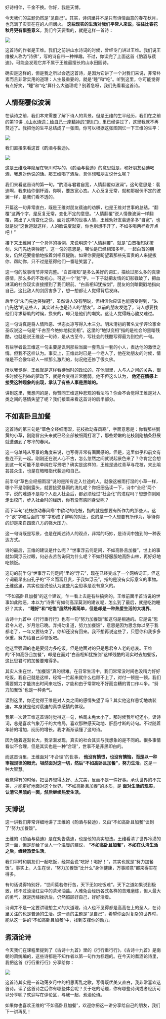 好诗相伴，千金不换。你好，我是天博。

今天我们的主题仍然是“见自己”。其实，诗词里并不是只有诗情画意的春花秋月，也充满了实实在在的人间烟火。 **这些现实的生活对我们平常人来说，往往比春花秋月更有借鉴意义**。我们今天要看的，就是这样一首诗：

![](https://static001.geekbang.org/resource/image/c7/23/c7a02a37cb032e8e1255c5df94603f23.jpg?wh=1920x1080)

这首诗的作者是王维。我们之前讲山水诗词的时候，曾经专门讲过王维。我们说王维被人称为“诗佛”，写的诗自带一种禅趣。不过，你读完了上面这首《酌酒与裴迪》，可能会发现它并不属于王维最擅长的山水田园诗。

确实是这样的，但是我之所以会选这首诗，是因为它讲了一个对我们来说，非常朴素而且非常实用的道理：人生最重要的，就是“睡”和“吃”。听到这里，你可能觉得有点好笑，“睡”和“吃”算什么大道理呢？别着急呀，我们先看看这首诗。

## 人情翻覆似波澜

在读诗之前，我们本来需要了解下诗人的背景。但是王维的生平经历，我们在之前的第10讲 [《山水诗词：给自己一座精神的“辋川”》](https://time.geekbang.org/column/article/394129) 里已经讲过了，这里我就不再赘述了。我把他的生平总结成了一张图，你可以根据这张图回忆一下王维的生平：

![](https://static001.geekbang.org/resource/image/67/86/67448d847470da4cec0c2e394f609186.jpg?wh=2284x1285)

我们直接来看这首《酌酒与裴迪》。

![](https://static001.geekbang.org/resource/image/c7/23/c7a02a37cb032e8e1255c5df94603f23.jpg?wh=1920x1080)

这是王维晚年隐居在辋川时写的，《酌酒与裴迪》的意思就是，和好朋友裴迪喝酒，我想对他说的话。那王维喝了酒后，具体想和朋友说什么呢？

我们来看这首诗的第一句，“酌酒与君君自宽，人情翻覆似波澜”。这句意思是：裴迪啊，我来给你倒杯酒，你啊，要放宽心态。人心反复无常，就和那起伏不定的波澜一样，是我们看不透的。

开篇这一句非常直白，既是王维对朋友裴迪的劝解，也是王维对世事的总结。“翻覆”这两个字，是反复无常，变化不定的意思。“人情翻覆”说人情像波澜一样翻覆，突出了人情变化之快。面对这样的世事人情，王维劝好友裴迪多多“自宽”，也就是说“这世道就这样，人的脸说变就变，你也别想不开了，不如多喝两杯看开点吧！”

接下来王维用了一个具体的事例，来说明这个“人情翻覆”，就是“白首相知犹按剑，朱门先达笑弹冠”。这一句的意思是，哪怕是已经相知多年，一起白首的朋友，仍然还要偷偷地按着剑相互提防。如果你要是盼望着那些先富贵的人来提拔你、帮助你，只不过是惹得他们一番耻笑罢了。

这一句的故事情节非常完整。“白首相知”是多么美好的词汇，描绘过那么多的真挚感情，那么多的不改初心。可这一个“犹”字，一下子就把友情的幻影戳破了，把血淋漓的社会现实直接摆到了我们眼前。“白首相知犹按剑”，朋友的剑暗戳戳地指向自己，这比敌人的剑厉害多了，想一想都让人觉得背后发麻。

后半句“朱门先达笑弹冠”，虽然诗人没有明说，但相信你应该也能感受得到，“朱门先达”的这些人，其实过去也是诗人的“朋友”。以前的朋友发达了，诗人想要找他们寻求帮助的时候，换来的，却只是他们的嘲笑。这让人觉得既心酸又难过。

这一句诗真是将人情险恶、世态炎凉写得入木三分。明末清初的著名文学评论家金圣叹说这一句是“千古至今绝妙地狱变相”。这里的“地狱变相”指的是社会的黑暗残酷，也就是说王维这一句诗，是从古至今，写社会的残酷写得最为到位的一句。

有些学者说王维这一句主要是讽刺那些当面一套背后一套的小人，表达他的激愤之情。但我不这样认为。事实上，王维此时已是一个老人了，他在劝朋友的时候，情绪是不会像年轻人一样那么激烈的，何况他还修了很久佛。

所以我觉得，王维就是这样看待当时的政坛的，在他眼里，人与人之间的关系，很多时候在利益的驱动下，就是会变得非常脆弱。他不但这么认为， **他还在情感上接受这种现象的出现，承认了有些人事是黑暗的。**

讲到这里，我想问的是，你赞同王维这种悲观的看法吗？你会不会觉得王维是对人类之间的感情失望了呢？我们接着来看这首诗的后半部分。

## 不如高卧且加餐

这首诗的第三句是“草色全经细雨湿，花枝欲动春风寒”，字面意思是：你看那些鹅黄的小草，刚刚冒出头来就已经全部被细雨打湿了，那些娇嫩的花枝刚刚抽条舒展就遭遇到了寒冷的春风。

这一句单纯从写景的角度来说，也写得非常有画面感的。但是，这里似乎和前文有些连不到一起。刚刚还在说人心不古，怎么忽然之间就说起景色来了？你肯定会想到这一句可能不是单纯在写景吧？确实是这样的，王维是通过青草与花枝，来比喻芸芸众生，也是在暗暗指代裴迪和自己。

前半句“草色全经细雨湿”说的是所有走入仕途的人，就像这被雨打湿的小草一样，哪个不是刚刚露头，就要接受暴雨的洗礼呢？你细细品读一下，诗中“全经”两个字，说的难道不是每个人走入社会后，都必须经过“社会化”的进程吗？想想你刚刚走出校门，步入社会时的经历，你有没有感同身受呢？

而下半句“花枝欲动春风寒”中欲动的花枝，指的就是想要有所作为的那些人。这个“欲”字和后面的“寒”字形成了鲜明的对比，说的是一个人想要有所作为，等待你的却是来自四面八方的强大压力。

这一句诗既是写景，也是在阐述诗人的观点，非常的巧妙，是诗词中独到的一种表达方式。

诗的最后，王维的建议是什么呢？“世事浮云何足问，不如高卧且加餐”，世上的事就如同浮云过眼，何必去苦苦询问为什么呢？不如舒舒服服地高卧山林，再好好地吃顿饭。

这句的前半句“世事浮云何足问”里的“浮云”，现在已经变成了一个网络词汇。但这个词最早出自孔子的“不义而富且贵，于我如浮云”，指的是没有实际意义的事物。王维这里，其实也是说他认为这些凡尘俗事是没有意义的。

“不如高卧且加餐”的这个建议，乍一看上去是有些搞笑的。王维前面半首诗说的世事如此险恶，本以为“诗佛”有如何高深莫测的建议呢，怎么到了最后，就是吃饱睡好？其实， **“睡好”和“吃饱”虽然朴素简单，但是却是一种热爱生活的大境界**。

古诗十九首中《行行重行行》也有一句“努力加餐饭”和这句是相通的。它是说“思君令人老，岁月忽已晚。弃捐勿复道，努力加餐饭”，意思是因为思念你以至于我都老了，一年又要结束了，你却还没有回来。我不想再说这些了，只愿你和我多多保重，努力给自己添顿饭吧。

他这里强调的也是要努力多吃饭。但是他面对的只是思君令人老的悲哀。王维的“不如高卧且加餐”，却是在面对“白首相知犹按剑”这样残酷的现实时去加餐饭，这比思君时的加餐要难得多。

其实人生在世，“加餐饭”真的很难。在日常生活中，我们常常没时间也没精力好好吃饭。我自己就是这样，经常一忙起来就什么也顾不上了，对付一顿是一顿。我们需要努力才能挤出时间来吃饭，才能和由于常常吃不好而变糟的胃口作斗争。“努力加餐饭”也是一种勇气。

读到这里，你还觉得王维是对人类之间的感情失望了吗？其实他这样恳切地劝裴迪，本身就是他对裴迪的真挚感情的体现。

我第一次读王维这首诗时觉得这一句，格局未免太小了。那时候我年纪还小，读诗词，总是喜欢气象万千的大格局，喜欢那种感天动地、肝肠寸断的诗句。不过随着年龄的增加，阅历的增长，我才渐渐读懂了这句诗。

因为随着逐渐长大，我渐渐发现，真实的社会其实与我想象的是不同的。很多事情看似不合理，但是其实也是一种“合理”，世事不是非黑即白的。

而这首诗里，王维面对“不合理”的世事， **他没有愤恨，也没有懊恼，而是以一种审视规律的眼光，坦然面对这一切，然后“不如高卧且加餐”，努力生活**。这是一种大智慧。

我觉得有的时候，把世界想得太好、太完美，反而不是一件好事。承认世界的不完美，才能更好地面对这个世界。“不如高卧且加餐”的本质，是 **面对生活的现实，认清它黑暗的一面，然后继续热爱生活。**

## **天博说**

这一讲我们非常详细地讲了王维的《酌酒与裴迪》，又由“不如高卧且加餐”谈到了“努力加餐饭”。

王维的《酌酒与裴迪》是在劝告裴迪，也是他的真实想法。王维看清了世界冷漠的这一面，但是却给了世人一个温暖的建议， **“不如高卧且加餐”，不如在认清生活之后，继续热爱生活**。

我们平时和朋友们一起吃饭，经常会说“吃好！喝好！”，其实也就是“努力加餐饭”。事实上，人生在世，“努力加餐饭”比什么“身体健康，万事顺意”都来得实在得多。

有句话说得特别好，“世间莫若修行苦，天下无如吃饭难”。天下之道如果说到极致，终不过滚滚红尘中的茶米油盐。人难免会经历各式各样的苦难磨练，但人最大的勇气，就是历经挫折后，仍然照顾好自己，好好活着。

诗词并不是一定要讲理想主义的大道理，诗人也不见得都是高高在上的圣人，在诗里关注的也是普通的生活。这一章的主题是“见自己”，希望你面对复杂的世界时，能从这一讲的“不如高卧且加餐”中，找到支撑你的动力。

## **煮酒论诗**

今天我们在课程里提到了《古诗十九首》里的《行行重行行》，《古诗十九首》是南朝的萧统编的，这些诗都是不知作者以第一句作为标题的。在今天的煮酒论诗里，我把这首《行行重行行》分享给你：

![](https://static001.geekbang.org/resource/image/b4/68/b4af665f0f8d068c7af754821195dd68.jpg?wh=1920x2023)

这首诗其实是一首动荡岁月中的相思离乱之歌，写得既优美又直白，我非常喜欢这首诗。读了这首诗之后你有哪些体会呢？关于吃的话题，你有哪些诗词或者经历可以分享呢？欢迎写在评论区，与我一起，煮酒论诗。

如果你也喜欢王维的“不如高卧且加餐”，欢迎你把这一讲分享给自己的朋友，我们下一讲再见！